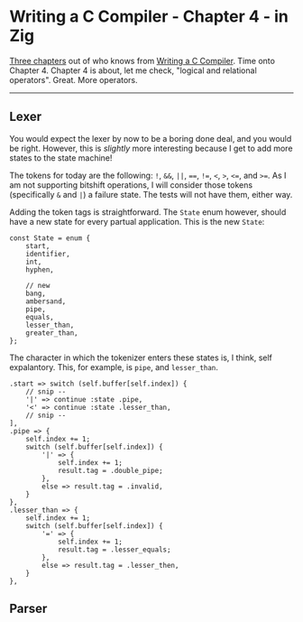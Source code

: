 # Writing a C Compiler - Chapter 4 - in Zig

<!-- Done Date: 2025-05-17 -->

[Three chapters](c3.md) out of who knows from [Writing a C Compiler](https://norasandler.com/2022/03/29/Write-a-C-Compiler-the-Book.html). Time onto Chapter 4. Chapter 4 is about, let me check, "logical and relational operators". Great. More operators.

---

## Lexer

You would expect the lexer by now to be a boring done deal, and you would be right. However, this is _slightly_ more interesting because I get to add more states to the state machine!

The tokens for today are the following: `!`, `&&`, `||`, `==`, `!=`, `<`, `>`, `<=`, and `>=`. As I am not supporting bitshift operations, I will consider those tokens (specifically `&` and `|`) a failure state. The tests will not have them, either way.

Adding the token tags is straightforward. The `State` enum however, should have a new state for every partual application. This is the new `State`:

```zig
const State = enum {
    start,
    identifier,
    int,
    hyphen,

    // new
    bang,
    ambersand,
    pipe,
    equals,
    lesser_than,
    greater_than,
};
```

The character in which the tokenizer enters these states is, I think, self expalantory. This, for example, is `pipe`, and `lesser_than`.

```zig
.start => switch (self.buffer[self.index]) {
    // snip --
    '|' => continue :state .pipe,
    '<' => continue :state .lesser_than,
    // snip --
],
.pipe => {
    self.index += 1;
    switch (self.buffer[self.index]) {
        '|' => {
            self.index += 1;
            result.tag = .double_pipe;
        },
        else => result.tag = .invalid,
    }
},
.lesser_than => {
    self.index += 1;
    switch (self.buffer[self.index]) {
        '=' => {
            self.index += 1;
            result.tag = .lesser_equals;
        },
        else => result.tag = .lesser_then,
    }
},
```

## Parser
